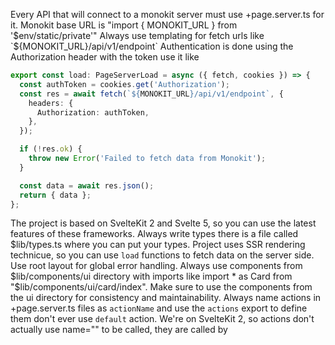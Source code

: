 Every API that will connect to a monokit server must use +page.server.ts for it.
Monokit base URL is "import { MONOKIT_URL } from '$env/static/private'"
Always use templating for fetch urls like `${MONOKIT_URL}/api/v1/endpoint`
Authentication is done using the Authorization header with the token use it like
```typescript
export const load: PageServerLoad = async ({ fetch, cookies }) => {
  const authToken = cookies.get('Authorization');
  const res = await fetch(`${MONOKIT_URL}/api/v1/endpoint`, {
    headers: {
      Authorization: authToken,
    },
  });

  if (!res.ok) {
    throw new Error('Failed to fetch data from Monokit');
  }

  const data = await res.json();
  return { data };
};
```
The project is based on SvelteKit 2 and Svelte 5, so you can use the latest features of these frameworks.
Always write types there is a file called $lib/types.ts where you can put your types.
Project uses SSR rendering technicue, so you can use `load` functions to fetch data on the server side.
Use root layout for global error handling.
Always use components from $lib/components/ui directory with imports like import * as Card from "$lib/components/ui/card/index".
Make sure to use the components from the ui directory for consistency and maintainability.
Always name actions in +page.server.ts files as `actionName` and use the `actions` export to define them don't ever use `default` action.
We're on SvelteKit 2, so actions don't actually use name="" to be called, they are called by <form action="?/actionName" method="POST" use:enhance>
